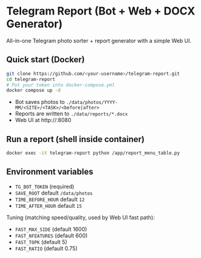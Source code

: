 # Telegram Report (Bot + Web + DOCX Generator)

All-in-one Telegram photo sorter + report generator with a simple Web UI.

## Quick start (Docker)

```bash
git clone https://github.com/<your-username>/telegram-report.git
cd telegram-report
# Put your token into docker-compose.yml
docker compose up -d
```

- Bot saves photos to `./data/photos/YYYY-MM/<SITE>/<TASK>/<before|after>`
- Reports are written to `./data/reports/*.docx`
- Web UI at http://<server-ip>:8080

## Run a report (shell inside container)

```bash
docker exec -it telegram-report python /app/report_menu_table.py
```

## Environment variables

- `TG_BOT_TOKEN` (required)
- `SAVE_ROOT` default `/data/photos`
- `TIME_BEFORE_HOUR` default `12`
- `TIME_AFTER_HOUR` default `15`

Tuning (matching speed/quality, used by Web UI fast path):

- `FAST_MAX_SIDE` (default 1600)
- `FAST_NFEATURES` (default 600)
- `FAST_TOPK` (default 5)
- `FAST_RATIO` (default 0.75)
